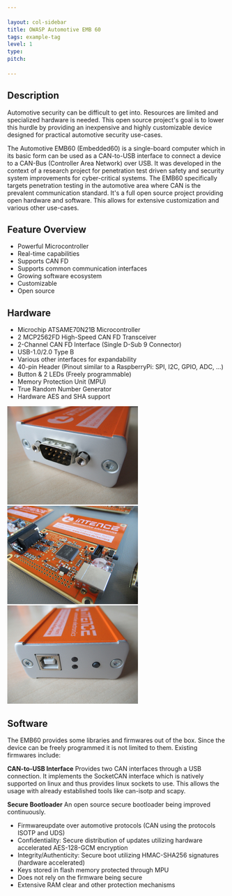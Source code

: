 ```yaml
---

layout: col-sidebar
title: OWASP Automotive EMB 60
tags: example-tag
level: 1
type: 
pitch: 

---
```


## Description
Automotive security can be difficult to get into. Resources are limited and specialized hardware is needed. This open source project's goal is to lower this hurdle by providing an inexpensive and highly customizable device designed for practical automotive security use-cases.

The Automotive EMB60 (Embedded60) is a single-board computer which in its basic form can be used as a CAN-to-USB interface to connect a device to a CAN-Bus (Controller Area Network) over USB. It was developed in the context of a research project for penetration test driven safety and security system improvements for cyber-critical systems. The EMB60 specifically targets penetration testing in the automotive area where CAN is the prevalent communication standard. It's a full open source project providing open hardware and software. This allows for extensive customization and various other use-cases. 

## Feature Overview
* Powerful Microcontroller
* Real-time capabilities
* Supports CAN FD
* Supports common communication interfaces
* Growing software ecosystem
* Customizable
* Open source

## Hardware

* Microchip ATSAME70N21B Microcontroller
* 2 MCP2562FD High-Speed CAN FD Transceiver
* 2-Channel CAN FD Interface (Single D-Sub 9 Connector)
* USB-1.0/2.0 Type B
* Various other interfaces for expandability
* 40-pin Header (Pinout similar to a RaspberryPi: SPI, I2C, GPIO, ADC, ...)
* Button & 2 LEDs (Freely programmable)
* Memory Protection Unit (MPU)
* True Random Number Generator
* Hardware AES and SHA support

<p float="left">
    <img width="300" src="/assets/images/IMG_0171_small.jpg">
    <img width="300" src="/assets/images/IMG_0145_small.jpg">
    <img width="300" src="/assets/images/IMG_0170_small.jpg">
</p>


## Software
The EMB60 provides some libraries and firmwares out of the box. Since the device can be freely programmed it is not limited to them.
Existing firmwares include:

**CAN-to-USB Interface**
Provides two CAN interfaces through a USB connection. It implements the SocketCAN interface which is natively supported on linux and thus provides linux sockets to use. This allows the usage with already established tools like can-isotp and scapy.

**Secure Bootloader**
An open source secure bootloader being improved continuously.
* Firmwareupdate over automotive protocols (CAN using the protocols ISOTP and UDS)
* Confidentiality: Secure distribution of updates utilizing hardware accelerated AES-128-GCM encryption
* Integrity/Authenticity: Secure boot utilizing HMAC-SHA256 signatures (hardware accelerated)
* Keys stored in flash memory protected through MPU
* Does not rely on the firmware being secure
* Extensive RAM clear and other protection mechanisms








